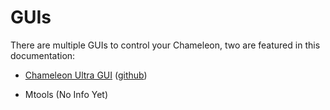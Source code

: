 # GUIs

There are multiple GUIs to control your Chameleon, two are featured in this documentation:

- [Chameleon Ultra GUI](./chameleonultragui.md) ([github](https://github.com/GameTec-live/ChameleonUltraGUI))

- Mtools (No Info Yet)
